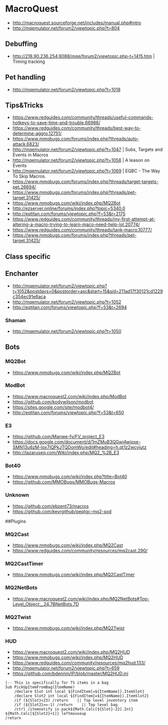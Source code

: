 # MacroQuest
* http://macroquest.sourceforge.net/includes/manual.php#intro
* http://mqemulator.net/forum2/viewtopic.php?t=804

## Debuffing
* http://218.90.236.254:8088/mqe/forum2/viewtopic.php-t=1415.htm | Timing tracking
 

## Pet handling
* http://mqemulator.net/forum2/viewtopic.php?t=1018

## Tips&Tricks
* https://www.redguides.com/community/threads/useful-commands-hotkeys-to-save-time-and-trouble.66988/
* https://www.redguides.com/community/threads/best-way-to-determine-aggro.12751/
* https://www.mmobugs.com/forums/index.php?threads/auto-attack.6823/
* http://mqemulator.net/forum2/viewtopic.php?t=1047 | Subs, Targets and Events in Macros
* http://mqemulator.net/forum2/viewtopic.php?t=1058 | A leason on Events
* http://mqemulator.net/forum2/viewtopic.php?t=1069 | EQBC - The Way To Skip Macros.
* https://www.mmobugs.com/forums/index.php?threads/target-targets-pet.26694/
* https://www.mmobugs.com/forums/index.php?threads/pet-target.31425/
* https://www.mmobugs.com/wiki/index.php/MQ2Bot
* http://ezserver.online/forums/index.php?topic=5340.0
* http://eqtitan.com/forums/viewtopic.php?f=53&t=2175
* https://www.redguides.com/community/threads/my-first-attempt-at-altering-a-macro-trying-to-learn-maco-need-help-lol.20774/
* https://www.redguides.com/community/threads/tank-macro.10777/
* https://www.mmobugs.com/forums/index.php?threads/pet-target.31425/

## Class specific
 
## Enchanter
* http://mqemulator.net/forum2/viewtopic.php?t=1052&postdays=0&postorder=asc&start=15&sid=211ad17f30121cd1229c354ec91e6aca
* http://mqemulator.net/forum2/viewtopic.php?t=1052
* http://eqtitan.com/forums/viewtopic.php?f=53&t=2694

### Shaman
* http://mqemulator.net/forum2/viewtopic.php?t=1050

## Bots

### MQ2Bot
* https://www.mmobugs.com/wiki/index.php/MQ2Bot

### ModBot
* https://www.macroquest2.com/wiki/index.php/ModBot
* https://github.com/kodywilson/modbot
* https://sites.google.com/site/modbot4/
* http://eqtitan.com/forums/viewtopic.php?f=53&t=650

### E3
* https://github.com/Manwe-fv/FV_project_E3
* https://docs.google.com/document/d/1mZMuB3QGwjAwjpxe-SMN13u6zM-lox7IQPkJTQDomWo/edit#heading=h.qt1z2wcvjutz
* http://lazaruseq.com/Wiki/index.php/MQ2_%2B_E3

### Bot40
* https://www.mmobugs.com/wiki/index.php?title=Bot40
* https://github.com/MMOBugs/MMOBugs-Macros

### Unknown
* https://github.com/ebzent73/macros
* https://github.com/kevrgithub/peqtgc-mq2-sod

##Plugins

### MQ2Cast
* https://www.mmobugs.com/wiki/index.php/MQ2Cast
* https://www.redguides.com/community/resources/mq2cast.290/

### MQ2CastTimer
* https://www.mmobugs.com/wiki/index.php/MQ2CastTimer

### MQ2NetBots
* https://www.macroquest2.com/wiki/index.php/MQ2NetBots#Top-Level_Object:_.24.7BNetBots.7D

### MQ2Twist
* https://www.mmobugs.com/wiki/index.php/MQ2Twist

### HUD
* https://www.macroquest2.com/wiki/index.php/MQ2HUD
* https://www.mmobugs.com/wiki/index.php/MQ2HUD
* https://www.redguides.com/community/resources/mq2hud.133/
* http://mqemulator.net/forum2/viewtopic.php?t=659
* https://github.com/bdennin/IP/blob/master/MQ2HUD.ini

```
|-- This is specifically for TS items in a bag
Sub PickUpItemFromBag(ItemName)
    /declare Slot int local ${FindItem[=${ItemName}].ItemSlot}
    /declare Slot2 int local ${FindItem[=${ItemName}].ItemSlot2}
    /if (${Slot}<23) /return    || Top level inventory item 
    /if (${Slot2}==-1) /return    || Top level bag
    /ctrl /itemnotify in pack${Math.Calc[${Slot}-22].Int} ${Math.Calc[${Slot2}+1]} leftmouseup
/return
```
